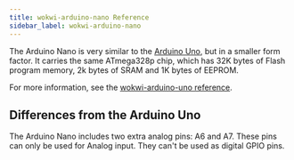 ```yaml
---
title: wokwi-arduino-nano Reference
sidebar_label: wokwi-arduino-nano
---
```


The Arduino Nano is very similar to the [Arduino Uno](wokwi-arduino-uno), but in a smaller form factor. It carries the same ATmega328p chip, which has 32K bytes of Flash program memory, 2k bytes of SRAM and 1K bytes of EEPROM.

<wokwi-arduino-nano />

For more information, see the [wokwi-arduino-uno reference](wokwi-arduino-uno).

## Differences from the Arduino Uno

The Arduino Nano includes two extra analog pins: A6 and A7. These pins can only be used for Analog input. They can't be used as digital GPIO pins.
